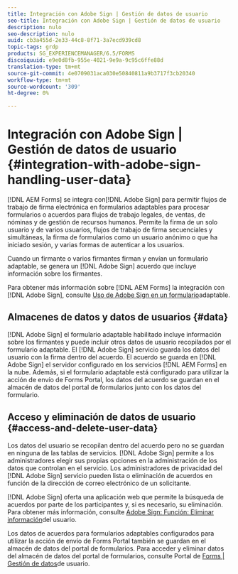 ```yaml
---
title: Integración con Adobe Sign | Gestión de datos de usuario
seo-title: Integración con Adobe Sign | Gestión de datos de usuario
description: nulo
seo-description: nulo
uuid: cb3a455d-2e33-44c8-8f71-3a7ecd939cd8
topic-tags: grdp
products: SG_EXPERIENCEMANAGER/6.5/FORMS
discoiquuid: e9e0d8fb-955e-4021-9e9a-9c95c6ffe88d
translation-type: tm+mt
source-git-commit: 4e0709031aca030e50840811a9b3717f3cb20340
workflow-type: tm+mt
source-wordcount: '309'
ht-degree: 0%

---
```



# Integración con Adobe Sign | Gestión de datos de usuario {#integration-with-adobe-sign-handling-user-data}

[!DNL AEM Forms] se integra con[!DNL  Adobe Sign] para permitir flujos de trabajo de firma electrónica en formularios adaptables para procesar formularios o acuerdos para flujos de trabajo legales, de ventas, de nóminas y de gestión de recursos humanos. Permite la firma de un solo usuario y de varios usuarios, flujos de trabajo de firma secuenciales y simultáneas, la firma de formularios como un usuario anónimo o que ha iniciado sesión, y varias formas de autenticar a los usuarios.

Cuando un firmante o varios firmantes firman y envían un formulario adaptable, se genera un [!DNL Adobe Sign] acuerdo que incluye información sobre los firmantes.

Para obtener más información sobre [!DNL AEM Forms] la integración con [!DNL Adobe Sign], consulte [Uso de Adobe Sign en un formulario](/help/forms/using/working-with-adobe-sign.md)adaptable.

## Almacenes de datos y datos de usuarios {#data}

[!DNL Adobe Sign] el formulario adaptable habilitado incluye información sobre los firmantes y puede incluir otros datos de usuario recopilados por el formulario adaptable. El [!DNL Adobe Sign] servicio guarda los datos del usuario con la firma dentro del acuerdo. El acuerdo se guarda en [!DNL Adobe Sign] el servidor configurado en los servicios [!DNL AEM Forms] en la nube. Además, si el formulario adaptable está configurado para utilizar la acción de envío de Forms Portal, los datos del acuerdo se guardan en el almacén de datos del portal de formularios junto con los datos del formulario.

## Acceso y eliminación de datos de usuario {#access-and-delete-user-data}

Los datos del usuario se recopilan dentro del acuerdo pero no se guardan en ninguna de las tablas de servicios. [!DNL Adobe Sign] permite a los administradores elegir sus propias opciones en la administración de los datos que controlan en el servicio. Los administradores de privacidad del [!DNL Adobe Sign] servicio pueden lista o eliminación de acuerdos en función de la dirección de correo electrónico de un solicitante.

[!DNL Adobe Sign] oferta una aplicación web que permite la búsqueda de acuerdos por parte de los participantes y, si es necesario, su eliminación. Para obtener más información, consulte [Adobe Sign: Función: Eliminar información](https://helpx.adobe.com/sign/help/adobesign_gdpr_user_deletion.html)del usuario.

Los datos de acuerdos para formularios adaptables configurados para utilizar la acción de envío de Forms Portal también se guardan en el almacén de datos del portal de formularios. Para acceder y eliminar datos del almacén de datos del portal de formularios, consulte Portal de [Forms | Gestión de datos](/help/forms/using/forms-portal-handling-user-data.md)de usuario.
